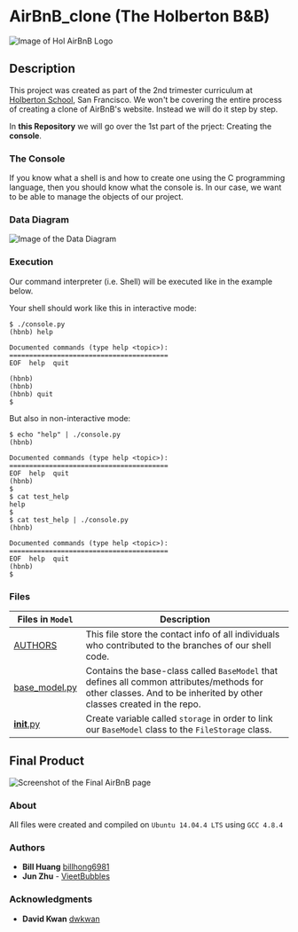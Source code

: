 # AirBnB_clone (The Holberton B&B)
![Image of Hol AirBnB Logo](https://holbertonintranet.s3.amazonaws.com/uploads/medias/2018/6/65f4a1dd9c51265f49d0.png?X-Amz-Algorithm=AWS4-HMAC-SHA256&X-Amz-Credential=AKIARDDGGGOUXW7JF5MT%2F20190701%2Fus-east-1%2Fs3%2Faws4_request&X-Amz-Date=20190701T223807Z&X-Amz-Expires=86400&X-Amz-SignedHeaders=host&X-Amz-Signature=048d405fe03edc6999b7369405a2f967b665a67ff06e099a0a4378cea4737dc0)

## Description
This project was created as part of the 2nd trimester curriculum at [Holberton School](https://www.holbertonschool.com/), San Francisco. We won't be covering the entire process of creating a clone of AirBnB's website. Instead we will do it step by step.

In **this Repository** we will go over the  1st part of the prject: Creating the **console**.

### The Console
If you know what a shell is and how to create one using the C programming language, then you should know what the console is. In our case, we want to be able to manage the objects of our project.

### Data Diagram
![Image of the Data Diagram](https://s3.amazonaws.com/intranet-projects-files/holbertonschool-higher-level_programming+/289/AirBnb_DB_diagramm.jpg)

### Execution
Our command interpreter (i.e. Shell) will be executed like in the example below.

Your shell should work like this in interactive mode:
```
$ ./console.py
(hbnb) help

Documented commands (type help <topic>):
========================================
EOF  help  quit

(hbnb)
(hbnb)
(hbnb) quit
$
```

But also in non-interactive mode:
```
$ echo "help" | ./console.py
(hbnb)

Documented commands (type help <topic>):
========================================
EOF  help  quit
(hbnb)
$
$ cat test_help
help
$
$ cat test_help | ./console.py
(hbnb)

Documented commands (type help <topic>):
========================================
EOF  help  quit
(hbnb)
$
```

### Files
Files in `Model` | Description
--- | ---
[AUTHORS](https://github.com/ethanpasta/simple_shell/blob/master/AUTHORS) | This file store the contact info of all individuals who contributed to the branches of our shell code.
[base_model.py](https://github.com/billhong6981/AirBnB_clone/blob/Dev/models/base_model.py) | Contains the base-class called `BaseModel` that defines all common attributes/methods for other classes. And to be inherited by other classes created in the repo.
[__init__.py](https://github.com/billhong6981/AirBnB_clone/blob/Dev/models/__init__.py) | Create variable called `storage` in order to link our `BaseModel` class  to the `FileStorage` class.

## Final Product
![Screenshot of the Final AirBnB page](https://s3.amazonaws.com/intranet-projects-files/holbertonschool-higher-level_programming+/268/8-index.png)

### About
All files were created and compiled on `Ubuntu 14.04.4 LTS` using `GCC 4.8.4`

### Authors
- **Bill Huang** [billhong6981](https://github.com/billhong6981)
- **Jun Zhu** - [VieetBubbles](https://github.com/VieetBubbles)

### Acknowledgments
- **David Kwan** [dwkwan](https://github.com/dwkwan)